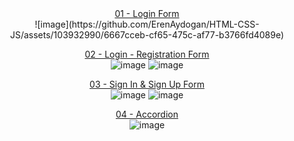 <center>
<a href="https://github.com/ErenAydogan/HTML-CSS-JS/tree/main/01%20-%20Login%20Form">01 - Login Form</a><br>
![image](https://github.com/ErenAydogan/HTML-CSS-JS/assets/103932990/6667cceb-cf65-475c-af77-b3766fd4089e)

<a href="https://github.com/ErenAydogan/HTML-CSS-JS/tree/main/02%20-%20Login%20-%20Registration%20Form">02 - Login - Registration Form</a><br>
![image](https://github.com/ErenAydogan/HTML-CSS-JS/assets/103932990/187795bb-7ab2-47b6-8163-9c90d9d8c821)
![image](https://github.com/ErenAydogan/HTML-CSS-JS/assets/103932990/c5bf8591-870a-414e-81a2-5a7cfdd756db)

<a href="https://github.com/ErenAydogan/HTML-CSS-JS/tree/main/03%20-%20Sign%20In%20%26%20Sign%20Up%20Form">03 - Sign In & Sign Up Form</a><br>
![image](https://github.com/ErenAydogan/HTML-CSS-JS/assets/103932990/a2007234-36a8-4c52-84ee-e6588377aa0f)
![image](https://github.com/ErenAydogan/HTML-CSS-JS/assets/103932990/fdc43740-1071-4030-9556-09bda55b26f1)

<a href="https://github.com/ErenAydogan/HTML-CSS-JS/tree/main/04%20-%20Accordion">04 - Accordion</a><br>
![image](https://github.com/ErenAydogan/HTML-CSS-JS/assets/103932990/ab8e51b5-1e7c-462f-99fa-dacf79e7334c)
</center>
